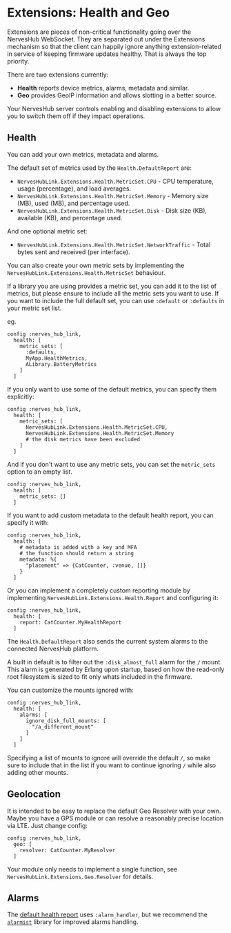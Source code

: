 # Extensions: Health and Geo

Extensions are pieces of non-critical functionality going over the NervesHub WebSocket. They are separated out under the Extensions mechanism so that the client can happily ignore anything extension-related in service of keeping firmware updates healthy. That is always the top priority.

There are two extensions currently:

- **Health** reports device metrics, alarms, metadata and similar.
- **Geo** provides GeoIP information and allows slotting in a better source.

Your NervesHub server controls enabling and disabling extensions to allow you to switch them off if they impact operations.

## Health

You can add your own metrics, metadata and alarms.

The default set of metrics used by the `Health.DefaultReport` are:

- `NervesHubLink.Extensions.Health.MetricSet.CPU` - CPU temperature, usage (percentage), and load averages.
- `NervesHubLink.Extensions.Health.MetricSet.Memory` - Memory size (MB), used (MB), and percentage used.
- `NervesHubLink.Extensions.Health.MetricSet.Disk` - Disk size (KB), available (KB), and percentage used.

And one optional metric set:
- `NervesHubLink.Extensions.Health.MetricSet.NetworkTraffic` - Total bytes sent and received (per interface).

You can also create your own metric sets by implementing the `NervesHubLink.Extensions.Health.MetricSet`
behaviour.

If a library you are using provides a metric set, you can add it to the list of metrics, but please ensure
to include all the metric sets you want to use. If you want to include the full default set, you can use
`:default` or `:defaults` in your metric set list.

eg.

```
config :nerves_hub_link,
  health: [
    metric_sets: [
      :defaults,
      MyApp.HealthMetrics,
      ALibrary.BatteryMetrics
    ]
  ]
```

If you only want to use some of the default metrics, you can specify them explicitly:

```
config :nerves_hub_link,
  health: [
    metric_sets: [
      NervesHubLink.Extensions.Health.MetricSet.CPU,
      NervesHubLink.Extensions.Health.MetricSet.Memory
      # the disk metrics have been excluded
    ]
  ]
```

And if you don't want to use any metric sets, you can set the `metric_sets` option to an empty list.

```
config :nerves_hub_link,
  health: [
    metric_sets: []
  ]
```

If you want to add custom metadata to the default health report, you can specify it with:

```
config :nerves_hub_link,
  health: [
    # metadata is added with a key and MFA
    # the function should return a string
    metadata: %{
      "placement" => {CatCounter, :venue, []}
    }
  ]
```

Or you can implement a completely custom reporting module by implementing `NervesHubLink.Extensions.Health.Report` and configuring it:

```
config :nerves_hub_link,
  health: [
    report: CatCounter.MyHealthReport
  ]
```

The `Health.DefaultReport` also sends the current system alarms to the connected NervesHub platform.

A built in default is to filter out the `:disk_almost_full` alarm for the `/` mount. This alarm is generated by Erlang upon startup, based on how the read-only root filesystem is sized to fit only whats included in the firmware.

You can customize the mounts ignored with:

```
config :nerves_hub_link,
  health: [
    alarms: [
      ignore_disk_full_mounts: [
        "/a_different_mount"
      ]
    ]
  ]
```

Specifying a list of mounts to ignore will override the default `/`, so make sure to include that in the list if you want to continue ignoring `/` while also adding other mounts.


## Geolocation

It is intended to be easy to replace the default Geo Resolver with your own. Maybe you have a GPS module or can resolve a reasonably precise location via LTE. Just change config:

```
config :nerves_hub_link,
  geo: [
    resolver: CatCounter.MyResolver
  ]
```

Your module only needs to implement a single function, see `NervesHubLink.Extensions.Geo.Resolver` for details.


## Alarms

The [default health report](`NervesHubLink.Extensions.Health.DefaultReport`) uses `:alarm_handler`, but we
recommend the [`alarmist`](https://hex.pm/packages/alarmist) library for improved alarms handling.

